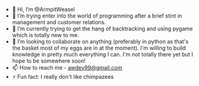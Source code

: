 - 👋 Hi, I’m @ArmpitWeasel
- 👀 I’m trying enter into the world of programming after a brief stint in management and customer relations.
- 🌱 I’m currently trying to get the hang of backtracking and using pygame which is totally new to me.
- 💞️ I’m looking to collaborate on anything (preferably in python as that's the basket most of my eggs are in at the moment). I'm willing to build knowledge in pretty much everything I can. I'm not totally there yet but I hope to be somewhere soon!
- 📫 How to reach me - awdev99@gmail.com
- ⚡ Fun fact: I really don't like chimpazees

<!---
ArmpitWeasel/ArmpitWeasel is a ✨ special ✨ repository because its `README.md` (this file) appears on your GitHub profile.
You can click the Preview link to take a look at your changes.
--->

